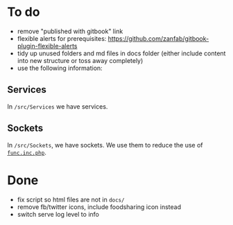 # To do

- remove "published with gitbook" link
- flexible alerts for prerequisites: https://github.com/zanfab/gitbook-plugin-flexible-alerts
- tidy up unused folders and md files in docs folder (either include content into new structure or toss away completely)
- use the following information:
## Services

In `/src/Services` we have services.

## Sockets

In `/src/Sockets`, we have sockets. We use them to reduce the use of [`func.inc.php`](php.md).


# Done

- fix script so html files are not in ``docs/``
- remove fb/twitter icons, include foodsharing icon instead
- switch serve log level to info

